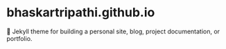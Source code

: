 # bhaskartripathi.github.io
:triangular_ruler: Jekyll theme for building a personal site, blog, project documentation, or portfolio.
